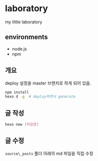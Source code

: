 # laboratory
my little laboratory

## environments
- node.js
- npm

## 개요
deploy 설정을 master 브랜치로 하게 되어 있음.
```bash
npm install
hexo d -g  # deploy하면서 generate
```

## 글 작성
```bash
hexo new [파일명]
```

## 글 수정
`source\_posts` 폴더 아래의 md 파일을 직접 수정
